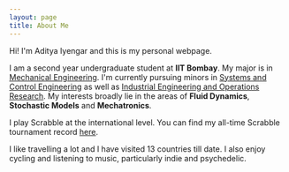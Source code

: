 ```yaml
---
layout: page
title: About Me
---
```


Hi! I'm Aditya Iyengar and this is my personal webpage.

I am a second year undergraduate student at **IIT Bombay**. My major is in [Mechanical Engineering](https://www.me.iitb.ac.in).
I'm currently pursuing minors in [Systems and Control Engineering](https://www.sc.iitb.ac.in) as well as [Industrial Engineering and Operations Research](https://www.ieor.iitb.ac.in). My interests broadly lie in the areas of **Fluid Dynamics**, **Stochastic Models** and **Mechatronics**.

I play Scrabble at the international level. You can find my all-time Scrabble tournament record [here](https://wespa.org/aardvark/cgi-bin/statsbootstrap.cgi?name1=Aditya%20Iyengar).

I like travelling a lot and I have visited 13 countries till date. I also enjoy cycling and listening to music, particularly indie and psychedelic.
